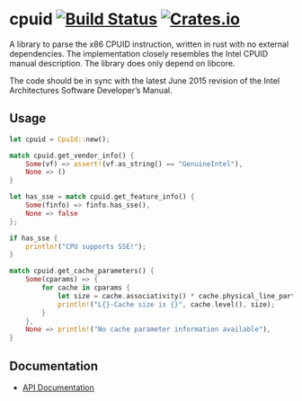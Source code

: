 # cpuid [![Build Status](https://travis-ci.org/gz/rust-cpuid.svg)](https://travis-ci.org/gz/rust-cpuid) [![Crates.io](https://img.shields.io/crates/v/raw_cpuid.svg)](https://crates.io/crates/raw-cpuid)

A library to parse the x86 CPUID instruction, written in rust with no external dependencies. The implementation closely resembles the Intel CPUID manual description. The library does only depend on libcore.

The code should be in sync with the latest June 2015 revision of the Intel Architectures Software Developer’s Manual.

## Usage
```rust
let cpuid = CpuId::new();

match cpuid.get_vendor_info() {
    Some(vf) => assert!(vf.as_string() == "GenuineIntel"),
    None => ()
}

let has_sse = match cpuid.get_feature_info() {
    Some(finfo) => finfo.has_sse(),
    None => false
};

if has_sse {
    println!("CPU supports SSE!");
}

match cpuid.get_cache_parameters() {
    Some(cparams) => {
        for cache in cparams {
            let size = cache.associativity() * cache.physical_line_partitions() * cache.coherency_line_size() * cache.sets();
            println!("L{}-Cache size is {}", cache.level(), size);
        }
    },
    None => println!("No cache parameter information available"),
}
```

## Documentation
* [API Documentation](http://gz.github.io/rust-cpuid/raw_cpuid/)
